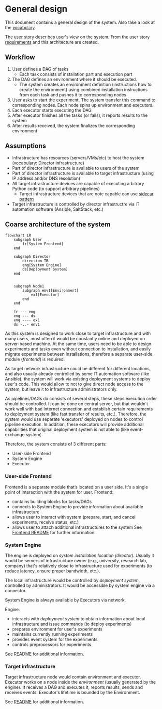 # General design
This document contains a general design of the system. Also take a look at the [vocabulary](vocabulary.md).

The [user story](userstory.md) describes user's view on the system. From the user story [requirements](requirements.md) and this architecture are created.

## Workflow
1. User defines a DAG of tasks
    - Each task consists of installation part and execution part
2. The DAG defines an environment where it should be executed. 
	- The system creates an environment definition (instructions how to create the environment) using combined installation instructions from each task and pushes it to corresponding nodes
3. User asks to start the experiment. The system transfer this command to corresponding nodes. Each node spins up environment and executors.
4. Each executor starts executing the DAG
5. After executor finishes all the tasks (or fails), it reports results to the system
6. After results received, the system finalizes the corresponding environment

## Assumptions
- Infrastructure has resources (servers/VMs/etc) to host the system ([vocabulary](vocabulary.md): Director infrastructure)
- Part of director infrastructure is available to users of the system
- Part of director infrastructure is available to target infrastructure (using IP address and/or DNS resolution)
- All target infrastructure devices are capable of executing arbitrary Python code (to support arbitrary pipelines)
	- Target infrastructure devices that are note capable can use [sidecar pattern](https://docs.microsoft.com/en-us/azure/architecture/patterns/sidecar)
- Target infrastructure is controlled by director infrastructre via IT automation software (Ansible, SaltStack, etc.)

## Coarse architecture of the system
```mermaid
flowchart LR
	subgraph User
		fr[System Frontend]
	end
	
	subgraph Director
		direction TB
		eng[System Engine]
		ds[Deployment System]
	end
	
	
	subgraph Node1
		subgraph env1[Environment]
			ex1[Executor]
		end
	end
	
	fr --- eng
	eng --- ds
	eng ---- ex1
	ds -..- env1
```

As this system is designed to work close to target infrastructure and with many users, most often it would be constantly online and deployed on server-based machine. At the same time, users need to be able to design experiments and tasks even without connection to installation, and easily migrate experiments between installations, therefore a separate user-side module (*frontend*) is required.

As target network infrastructure could be different for different locations, and also usually already controlled by some IT automation software (like Ansible), the system will work via existing deployment systems to deploy user's code. This would allow to not to give direct node access to the system, but leave it to infrastructure administrators only.

As pipelines/DAGs do consists of several steps, these steps execution order should be controlled. It can be done on central server, but that wouldn't work well with bad Internet connection and establish certain requirements to deployment system (like fast transfer of results, etc.). Therefore, the system would use separate 'executors' deployed on nodes to control pipeline execution. In addition, these executors will provide additional capabilities that original deployment system is not able to (like event-exchange system).

Therefore, the system consists of 3 different parts:
- User-side Frontend
- System Engine
- Executor

### User-side Frontend
Frontend is a separate module that’s located on a user side. It's a single point of interaction with the system for user.
Frontend:
- contains building blocks for tasks/DAGs
- connects to System Engine to provide information about available infrastructure
- allows user to interact with system (prepare, start, and cancel experiments, receive status, etc.)
- allows user to attach additional infrastructures to the system
See [Frontend README](frontend/README.md) for further information.

### System Engine
The engine is deployed on *system installation location (director).* Usually it would be servers of infrastructure owner (e.g., university, research lab, company) that's relatively close to infrastructure used for experiments (to reduce latency, ensure proper bandwidth, etc.).

The local infrastructure would be controlled by *deployment system*, controlled by administrators. It would be accessible by system engine via a connector.

System Engine is always available by Executors via network.

Engine:
- interacts with *deployment system* to obtain information about local infrastructure and issue commands (to deploy experiments)
- prepares environment for user's experiments
- maintains currently running experiments
- provides event system for the experiments
- controls preprocessors for experiments

See [README](director/README.md) for additional information.

### Target infrastructure
Target infrastructure node would contain environment and executor. Executor works on a node inside the *environment* (usually generated by the engine). It receives a DAG and executes it, reports results, sends and receives events. Executor's lifetime is bounded by the Environment.

See [README](target/README.md) for additional information.
